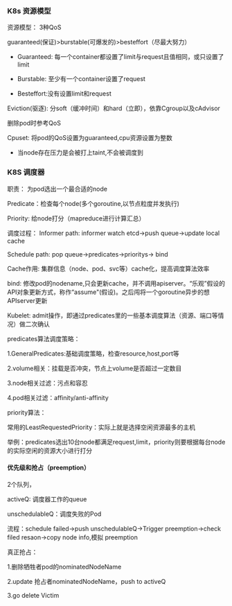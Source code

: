 ### K8s 资源模型

资源模型： 3种QoS

guaranteed(保证)>burstable(可爆发的)>besteffort（尽最大努力）

+ Guaranteed: 每一个container都设置了limit与request且值相同，或只设置了limit

+ Burstable: 至少有一个container设置了request
+ Besteffort:没有设置limit和request



Eviction(驱逐): 分soft（缓冲时间）和hard（立即），依靠Cgroup以及cAdvisor

删除pod时参考QoS



Cpuset: 将pod的QoS设置为guaranteed,cpu资源设置为整数

+ 当node存在压力是会被打上taint,不会被调度到



### K8S 调度器

职责： 为pod选出一个最合适的node

Predicate：检查每个node(多个goroutine,以节点粒度并发执行)

Priority: 给node打分（mapreduce进行计算汇总）

调度过程：
Informer path: informer watch etcd->push queue->update local cache

Schedule path: pop queue->predicates->prioritys-> bind

Cache作用: 集群信息（node、pod、svc等）cache化，提高调度算法效率

bind: 修改pod的nodename,只会更新cache，并不调用apiserver。“乐观”假设的API对象更新方式，称作“assume"(假设)。之后闯将一个goroutine异步的想APIserver更新

Kubelet: admit操作，即通过predicates里的一些基本调度算法（资源、端口等情况）做二次确认



predicates算法调度策略：

1.GeneralPredicates:基础调度策略，检查resource,host,port等

2.volume相关：挂载是否冲突，节点上volume是否超过一定数目

3.node相关过滤：污点和容忍

4.pod相关过滤：affinity/anti-affinity

priority算法：

常用的LeastRequestedPriority：实际上就是选择空闲资源最多的主机



举例：predicates选出10台node都满足request,limit，priority则要根据每台node的实际空闲的资源大小进行打分



#### 优先级和抢占（preemption）

2个队列，

activeQ: 调度器工作的queue

unschedulableQ：调度失败的Pod

流程：schedule failed->push unschedulableQ->Trigger preemption->check filed resaon->copy node info,模拟 preemption

真正抢占：

1.删除牺牲者pod的nominatedNodeName

2.update 抢占者nominatedNodeName，push to activeQ

3.go delete Victim

